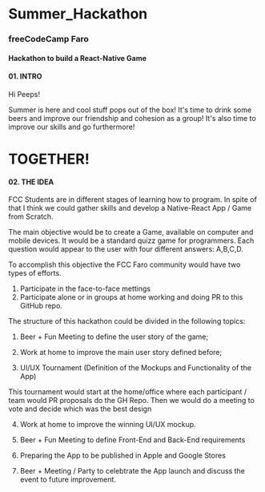 # Summer_Hackathon


### freeCodeCamp Faro
#### Hackathon to build a React-Native Game


#### 01. INTRO

Hi Peeps! 

Summer is here and cool stuff pops out of the box! It's time to drink some beers and improve our friendship and cohesion as a group! It's also time to improve our skills and go furthermore! 

# TOGETHER!


#### 02. THE IDEA

FCC Students are in different stages of learning how to program. In spite of that I think we could gather skills and develop a Native-React App / Game from Scratch.

The main objective would be to create a Game, available on computer and mobile devices. It would be a standard quizz game for programmers. Each question would appear to the user with four different answers: A,B,C,D. 

To accomplish this objective the FCC Faro community would have two types of efforts.

1. Participate in the face-to-face mettings
2. Participate alone or in groups at home working and doing PR to this GitHub repo.

The structure of this hackathon could be divided in the following topics:

1. Beer + Fun Meeting to define the user story of the game;
    
2. Work at home to improve the main user story defined before;

3. UI/UX Tournament (Definition of the Mockups and Functionality of the App)

This tournament would start at the home/office where each participant / team would PR proposals do the GH Repo. Then we would do a meeting to vote and decide which was the best design

4. Work at home to improve the winning UI/UX mockup.

5. Beer + Fun Meeting to define Front-End and Back-End requirements

6. Preparing the App to be published in Apple and Google Stores

7. Beer + Meeting / Party to celebtrate the App launch and discuss the event to future improvement.











